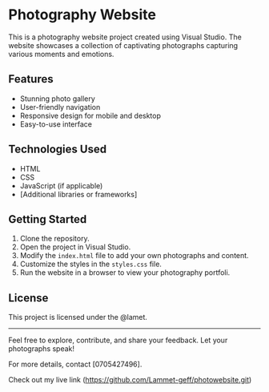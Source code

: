 # Photography Website

This is a photography website project created using Visual Studio. The website showcases a collection of captivating photographs capturing various moments and emotions.

## Features

- Stunning photo gallery
- User-friendly navigation
- Responsive design for mobile and desktop
- Easy-to-use interface

## Technologies Used

- HTML
- CSS
- JavaScript (if applicable)
- [Additional libraries or frameworks]

## Getting Started

1. Clone the repository.
2. Open the project in Visual Studio.
3. Modify the `index.html` file to add your own photographs and content.
4. Customize the styles in the `styles.css` file.
5. Run the website in a browser to view your photography portfoli.

## License

This project is licensed under the @lamet.

---

Feel free to explore, contribute, and share your feedback. Let your photographs speak!

For more details, contact [0705427496].

Check out my live link (https://github.com/Lammet-geff/photowebsite.git) 
